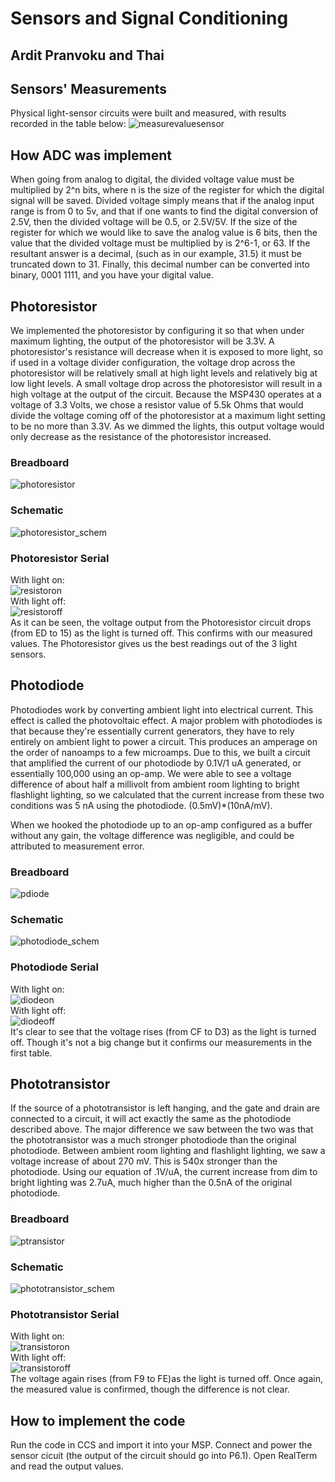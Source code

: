# Sensors and Signal Conditioning 
## Ardit Pranvoku and Thai

## Sensors' Measurements
Physical light-sensor circuits were built and measured, with results recorded in the table below:
![measurevaluesensor](https://user-images.githubusercontent.com/14367479/32997336-d1736894-cd5c-11e7-8f13-eccbdd7da703.png)

## How ADC was implement
When going from analog to digital, the divided voltage value must be multiplied by 2^n bits, where n is the size of the register for which the digital signal will be saved. Divided voltage simply means that if the analog input range is from 0 to 5v, and that if one wants to find the digital conversion of 2.5V, then the divided voltage will be 0.5, or 2.5V/5V.
If the size of the register for which we would like to save the analog value is 6 bits, then the  value that the divided voltage must be multiplied by is 2^6-1, or 63. If the resultant answer is a decimal, (such as in our example, 31.5) it must be truncated down to 31. Finally, this decimal number can be converted into binary, 0001 1111, and you have your digital value.  

## Photoresistor
We implemented the photoresistor by configuring it so that when under maximum lighting, the output of the photoresistor will be 3.3V. A photoresistor's resistance will decrease when it is exposed to more light, so if used in a voltage divider configuration, the voltage drop across the photoresistor will be relatively small at high light levels and relatively big at low light levels. A small voltage drop across the photoresistor will result in a high voltage at the output of the circuit. Because the MSP430 operates at a voltage of 3.3 Volts, we chose a resistor value of 5.5k Ohms that would divide the voltage coming off of the photoresistor at a maximum light setting to be no more than 3.3V. As we dimmed the lights, this output voltage would only decrease as the resistance of the photoresistor increased. 

### Breadboard
![photoresistor](https://user-images.githubusercontent.com/30231031/32254022-a67b18f4-be74-11e7-8356-d9d35f2204d2.jpg)

### Schematic
![photoresistor_schem](https://user-images.githubusercontent.com/30231031/32254216-b76719dc-be75-11e7-8ed3-7f3e1b88f87c.png)

### Photoresistor Serial 
With light on: <br />
![resistoron](https://user-images.githubusercontent.com/30231031/32411738-42b32a08-c1b9-11e7-92bb-09c31271f055.png)
<br />
With light off:<br />
![resistoroff](https://user-images.githubusercontent.com/30231031/32411700-8c39cd04-c1b8-11e7-8477-36ca4148185c.png)
<br />
As it can be seen, the voltage output from the Photoresistor circuit drops (from ED to 15) as the light is turned off. 
This confirms with our measured values. 
The Photoresistor gives us the best readings out of the 3 light sensors.

## Photodiode
Photodiodes work by converting ambient light into electrical current. This effect is called the photovoltaic effect. A major problem with photodiodes is that because they're essentially current generators, they have to rely entirely on ambient light to power a circuit. This produces an amperage on the order of nanoamps to a few microamps. Due to this, we built a circuit that amplified the current of our photodiode by 0.1V/1 uA generated, or essentially 100,000 using an op-amp. We were able to see a voltage difference of about half a millivolt from ambient room lighting to bright flashlight lighting, so we calculated that the current increase from these two conditions was 5 nA using the photodiode. 
(0.5mV)*(10nA/mV).

When we hooked the photodiode up to an op-amp configured as a buffer without any gain, the voltage difference was negligible, and could be attributed to measurement error.
<br />
### Breadboard
![pdiode](https://user-images.githubusercontent.com/14367479/32997322-95c9df4e-cd5c-11e7-9da0-24d3af855d79.jpg)


### Schematic
![photodiode_schem](https://user-images.githubusercontent.com/14367479/32997338-d4bba336-cd5c-11e7-816c-4d0a55e1f48e.png)

### Photodiode Serial
With light on: <br />
![diodeon](https://user-images.githubusercontent.com/30231031/32411770-0b758bde-c1ba-11e7-8856-08e2f500ab04.png)
<br />
With light off: <br />
![diodeoff](https://user-images.githubusercontent.com/30231031/32411735-3b7783c4-c1b9-11e7-9004-4703c728a6a9.png)
<br />
It's clear to see that the voltage rises (from CF to D3) as the light is turned off. Though it's not a big change but it confirms our measurements in the first table.

## Phototransistor
If the source of a phototransistor is left hanging, and the gate and drain are connected to a circuit, it will act exactly the same as the photodiode described above. The major difference we saw between the two was that the phototransistor was a much stronger photodiode than the original photodiode. Between ambient room lighting and flashlight lighting, we saw a voltage increase of about 270 mV. This is 540x stronger than the photodiode. Using our equation of .1V/uA, the current increase from dim to bright lighting was 2.7uA, much higher than the 0.5nA of the original photodiode.
### Breadboard
![ptransistor](https://user-images.githubusercontent.com/14367479/32997323-97d4295c-cd5c-11e7-9860-a2a475ad471a.jpg)

### Schematic
![phototransistor_schem](https://user-images.githubusercontent.com/14367479/32997337-d2ef3644-cd5c-11e7-9270-63708e190920.png)

### Phototransistor Serial
With light on: <br />
![transistoron](https://user-images.githubusercontent.com/30231031/32411782-6d1f9000-c1ba-11e7-8f97-83799a8809f7.png)
<br />
With light off: <br />
![transistoroff](https://user-images.githubusercontent.com/30231031/32411783-6dc70ca4-c1ba-11e7-9337-fa504f26bd93.png)
<br />
The voltage again rises (from F9 to FE)as the light is turned off. Once again, the measured value is confirmed, though the difference is not clear. 

## How to implement the code
Run the code in CCS and import it into your MSP. Connect and power the sensor cicuit (the output of the circuit should go into P6.1). Open RealTerm and read the output values. 